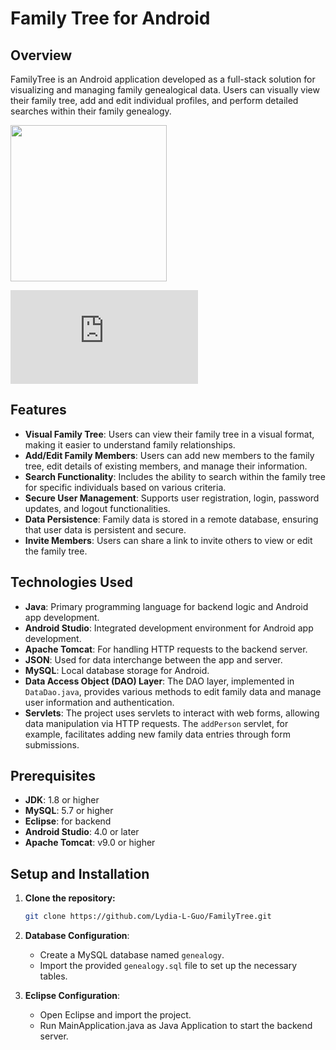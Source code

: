 # Family Tree for Android
 
## Overview
FamilyTree is an Android application developed as a full-stack solution for visualizing and managing family genealogical data. Users can visually view their family tree, add and edit individual profiles, and perform detailed searches within their family genealogy.

<img src="https://github.com/Lydia-L-Guo/FamilyTree/blob/main/cfamilycontact.sql" width="250">

![](https://github.com/Lydia-L-Guo/FamilyTree/blob/main/cfamilycontact.sql)

## Features
- **Visual Family Tree**: Users can view their family tree in a visual format, making it easier to understand family relationships.
- **Add/Edit Family Members**: Users can add new members to the family tree, edit details of existing members, and manage their information.
- **Search Functionality**: Includes the ability to search within the family tree for specific individuals based on various criteria.
- **Secure User Management**: Supports user registration, login, password updates, and logout functionalities.
- **Data Persistence**: Family data is stored in a remote database, ensuring that user data is persistent and secure.
- **Invite Members**: Users can share a link to invite others to view or edit the family tree.

## Technologies Used
- **Java**: Primary programming language for backend logic and Android app development.
- **Android Studio**: Integrated development environment for Android app development.
- **Apache Tomcat**: For handling HTTP requests to the backend server.
- **JSON**: Used for data interchange between the app and server.
- **MySQL**: Local database storage for Android.
- **Data Access Object (DAO) Layer**: The DAO layer, implemented in `DataDao.java`, provides various methods to edit family data and manage user information and authentication.
- **Servlets**: The project uses servlets to interact with web forms, allowing data manipulation via HTTP requests. The `addPerson` servlet, for example, facilitates adding new family data entries through form submissions.

## Prerequisites
- **JDK**: 1.8 or higher
- **MySQL**:  5.7 or higher
- **Eclipse**: for backend
- **Android Studio**: 4.0 or later
- **Apache Tomcat**: v9.0 or higher

## Setup and Installation
1. **Clone the repository:**
   ```bash
   git clone https://github.com/Lydia-L-Guo/FamilyTree.git
2. **Database Configuration**:
   - Create a MySQL database named `genealogy`.
   - Import the provided `genealogy.sql` file to set up the necessary tables.

3. **Eclipse Configuration**:
   - Open Eclipse and import the project.
   - Run MainApplication.java as Java Application to start the backend server.
